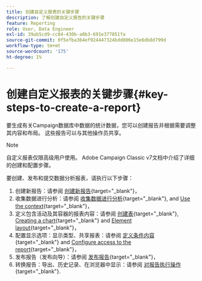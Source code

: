 ```yaml
---
title: 创建自定义报表的关键步骤
description: 了解创建自定义报告的关键步骤
feature: Reporting
role: User, Data Engineer
exl-id: 39ab5cd9-cc84-430b-a8b3-691e377851fa
source-git-commit: 0f5efba364ef924447324bdd806e15e6db8d799d
workflow-type: tm+mt
source-wordcount: '175'
ht-degree: 1%

---
```


# 创建自定义报表的关键步骤{#key-steps-to-create-a-report}

要生成有关Campaign数据库中数据的统计数据，您可以创建报告并根据需要调整其内容和布局。 这些报告可以与其他操作员共享。

>[!NOTE]
>
>自定义报表仅限高级用户使用。 Adobe Campaign Classic v7文档中介绍了详细的创建和配置步骤。

要创建、发布和提交数据分析报表，请执行以下步骤：

1. 创建新报告：请参阅 [创建新报告](https://experienceleague.adobe.com/docs/campaign-classic/using/reporting/creating-new-reports/creating-a-new-report.html?lang=zh-Hans){target="_blank"}，
1. 收集数据进行分析：请参阅 [收集数据进行分析](https://experienceleague.adobe.com/docs/campaign-classic/using/reporting/creating-new-reports/collecting-data-to-analyze.html){target="_blank"}, and [Use the context](https://experienceleague.adobe.com/docs/campaign-classic/using/reporting/creating-new-reports/collecting-data-to-analyze.html){target="_blank"}，
1. 定义包含活动及其容器的报表内容：请参阅 [创建表](https://experienceleague.adobe.com/docs/campaign-classic/using/reporting/creating-new-reports/creating-a-table.html){target="_blank"}, [Creating a chart](https://experienceleague.adobe.com/docs/campaign-classic/using/reporting/creating-new-reports/creating-a-chart.html?lang=zh-Hans){target="_blank"} and [Element layout](https://experienceleague.adobe.com/docs/campaign-classic/using/reporting/creating-new-reports/element-layout.html){target="_blank"}，
1. 配置显示选项：显示类型、共享报表：请参阅 [定义条件内容](https://experienceleague.adobe.com/docs/campaign-classic/using/reporting/creating-new-reports/defining-a-conditional-content.html){target="_blank"} and [Configure access to the report](https://experienceleague.adobe.com/docs/campaign-classic/using/reporting/creating-new-reports/configuring-access-to-the-report.html?lang=zh-Hans){target="_blank"}，
1. 发布报告（发布向导）：请参阅 [发布报告](https://experienceleague.adobe.com/docs/campaign-classic/using/reporting/creating-new-reports/configuring-access-to-the-report.html#publishing-the-report){target="_blank"}，
1. 转换报告：导出、历史记录、在浏览器中显示：请参阅 [对报告执行操作](https://experienceleague.adobe.com/docs/campaign-classic/using/reporting/creating-new-reports/actions-on-reports.html){target="_blank"}.

